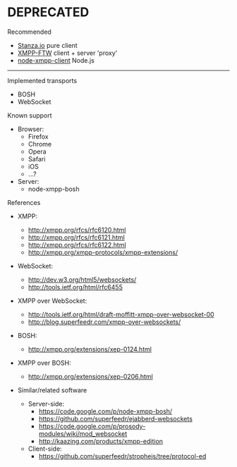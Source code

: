 # DEPRECATED

Recommended

* [Stanza.io](https://github.com/otalk/stanza.io) pure client
* [XMPP-FTW](https://github.com/xmpp-ftw/xmpp-ftw) client + server 'proxy'
* [node-xmpp-client](github.com/node-xmpp/client) Node.js

------

Implemented transports
  - BOSH
  - WebSocket

Known support
  - Browser:
    - Firefox
    - Chrome
    - Opera
    - Safari
    - iOS
    - ...?
  - Server:
    - node-xmpp-bosh

References
  - XMPP:
    - http://xmpp.org/rfcs/rfc6120.html
    - http://xmpp.org/rfcs/rfc6121.html
    - http://xmpp.org/rfcs/rfc6122.html
    - http://xmpp.org/xmpp-protocols/xmpp-extensions/
  - WebSocket:
    - http://dev.w3.org/html5/websockets/
    - http://tools.ietf.org/html/rfc6455
  - XMPP over WebSocket:
    - http://tools.ietf.org/html/draft-moffitt-xmpp-over-websocket-00
    - http://blog.superfeedr.com/xmpp-over-websockets/
  - BOSH:
    - http://xmpp.org/extensions/xep-0124.html
  - XMPP over BOSH:
    - http://xmpp.org/extensions/xep-0206.html

- Similar/related software
  - Server-side:
    - https://code.google.com/p/node-xmpp-bosh/
    - https://github.com/superfeedr/ejabberd-websockets
    - https://code.google.com/p/prosody-modules/wiki/mod_websocket
    - http://kaazing.com/products/xmpp-edition
  - Client-side:
    - https://github.com/superfeedr/strophejs/tree/protocol-ed

